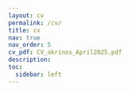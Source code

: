 ```yaml
---
layout: cv
permalink: /cv/
title: cv
nav: true
nav_order: 5
cv_pdf: CV_akrinos_April2025.pdf
description:
toc:
  sidebar: left
---
```

